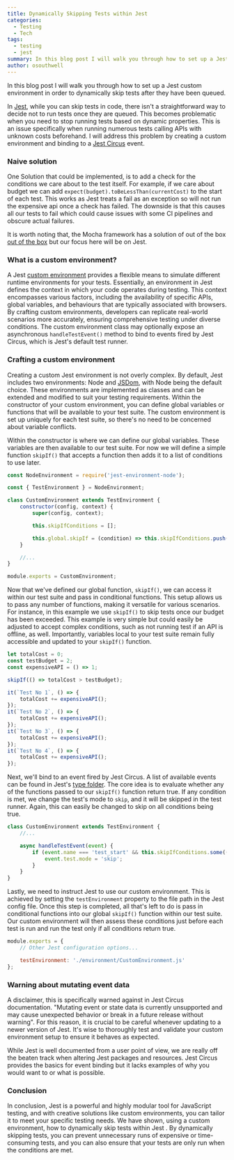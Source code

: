 ```yaml
---
title: Dynamically Skipping Tests within Jest
categories:
  - Testing
  - Tech
tags:
  - testing
  - jest
summary: In this blog post I will walk you through how to set up a Jest custom environment in order to dynamically skip tests after they have been queued.
author: osouthwell
---
```


In this blog post I will walk you through how to set up a Jest custom environment in order to dynamically skip tests after they have been queued.

In [Jest](https://jestjs.io/docs), while you can skip tests in code, there isn't a straightforward way to decide not to run tests once they are queued. This becomes problematic when you need to stop running tests based on dynamic properties. This is an issue specifically when running numerous tests calling APIs with unknown costs beforehand. I will address this problem by creating a custom environment and binding to a [Jest Circus](https://github.com/jestjs/jest/blob/main/packages/jest-circus) event.

### Naive solution

One Solution that could be implemented, is to add a check for the conditions we care about to the test itself. For example, if we care about budget we can add `expect(budget).toBeLessThan(currentCost)` to the start of each test. This works as Jest treats a fail as an exception so will not run the expensive api once a check has failed. The downside is that this causes all our tests to fail which could cause issues with some CI pipelines and obscure actual failures.

It is worth noting that, the Mocha framework has a solution of out of the box [out of the box](https://mochajs.org/#inclusive-tests) but our focus here will be on Jest.

### What is a custom environment?

A Jest [custom environment](https://jestjs.io/docs/configuration#testenvironment-string) provides a flexible means to simulate different runtime environments for your tests. Essentially, an environment in Jest defines the context in which your code operates during testing. This context encompasses various factors, including the availability of specific APIs, global variables, and behaviours that are typically associated with browsers. By crafting custom environments, developers can replicate real-world scenarios more accurately, ensuring comprehensive testing under diverse conditions. The custom environment class may optionally expose an asynchronous `handleTestEvent()` method to bind to events fired by Jest Circus, which is Jest's default test runner.

### Crafting a custom environment

Creating a custom Jest environment is not overly complex. By default, Jest includes two environments: Node and [JSDom](https://github.com/jsdom/jsdom), with Node being the default choice. These environments are implemented as classes and can be extended and modified to suit your testing requirements. Within the constructor of your custom environment, you can define global variables or functions that will be available to your test suite. The custom environment is set up uniquely for each test suite, so there's no need to be concerned about variable conflicts.

Within the constructor is where we can define our global variables. These variables are then available to our test suite. For now we will define a simple function `skipIf()` that accepts a function then adds it to a list of conditions to use later.

~~~javascript
const NodeEnvironment = require('jest-environment-node');

const { TestEnvironment } = NodeEnvironment;

class CustomEnvironment extends TestEnvironment {
    constructor(config, context) {
        super(config, context);

        this.skipIfConditions = [];

        this.global.skipIf = (condition) => this.skipIfConditions.push(condition);
    }

    //...
}

module.exports = CustomEnvironment;
~~~

Now that we've defined our global function, `skipIf()`, we can access it within our test suite and pass in conditional functions. This setup allows us to pass any number of functions, making it versatile for various scenarios. For instance, in this example we use `skipIf()` to skip tests once our budget has been exceeded. This example is very simple but could easily be adjusted to accept complex conditions, such as not running test if an API is offline, as well. Importantly, variables local to your test suite remain fully accessible and updated to your `skipIf()` function.

~~~javascript
let totalCost = 0;
const testBudget = 2;
const expensiveAPI = () => 1;

skipIf(() => totalCost > testBudget);

it(`Test No 1`, () => {
    totalCost += expensiveAPI();
});
it(`Test No 2`, () => {
    totalCost += expensiveAPI();
});
it(`Test No 3`, () => {
    totalCost += expensiveAPI();
});
it(`Test No 4`, () => {
    totalCost += expensiveAPI();
});
~~~

Next, we'll bind to an event fired by Jest Circus. A list of available events can be found in Jest's  [type folder](https://github.com/jestjs/jest/blob/be7e797bd6d1ef3476f1d9a15fb50fd03527bd19/packages/jest-types/src/Circus.ts#L86C7-L86C7). The core idea is to evaluate whether any of the functions passed to our `skipIf()` function return true. If any condition is met, we change the test's mode to `skip`, and it will be skipped in the test runner. Again, this can easily be changed to skip on all conditions being true.

~~~javascript
class CustomEnvironment extends TestEnvironment {
    //...

    async handleTestEvent(event) {
        if (event.name === 'test_start' && this.skipIfConditions.some((condition) => condition())) {
            event.test.mode = 'skip';
        }
    }
}
~~~

Lastly, we need to instruct Jest to use our custom environment. This is achieved by setting the `testEnvironment` property to the file path in the Jest config file. Once this step is completed, all that's left to do is pass in conditional functions into our global `skipIf()` function within our test suite. Our custom environment will then assess these conditions just before each test is run and run the test only if all conditions return true.

~~~javascript
module.exports = {
    // Other Jest configuration options...

    testEnvironment: './environment/CustomEnvironment.js'
};
~~~

### Warning about mutating event data

A disclaimer, this is specifically warned against in Jest Circus documentation. "Mutating event or state data is currently unsupported and may cause unexpected behavior or break in a future release without warning". For this reason, it is crucial to be careful whenever updating to a newer version of Jest. It's wise to thoroughly test and validate your custom environment setup to ensure it behaves as expected.

While Jest is well documented from a user point of view, we are really off the beaten track when altering Jest packages and resources. Jest Circus provides the basics for event binding but it lacks examples of why you would want to or what is possible.

### Conclusion

In conclusion, Jest is a powerful and highly modular tool for JavaScript testing, and with creative solutions like custom environments, you can tailor it to meet your specific testing needs. We have shown, using a custom environment, how to dynamically skip tests within Jest . By dynamically skipping tests, you can prevent unnecessary runs of expensive or time-consuming tests, and you can also ensure that your tests are only run when the conditions are met.
